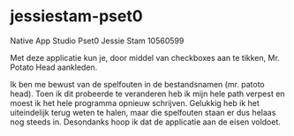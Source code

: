# jessiestam-pset0

Native App Studio
Pset0
Jessie Stam
10560599

Met deze applicatie kun je, door middel van checkboxes aan te tikken, Mr. Potato Head aankleden.

Ik ben me bewust van de spelfouten in de bestandsnamen (mr. patoto head). Toen ik dit probeerde te veranderen heb ik mijn hele path
verpest en moest ik het hele programma opnieuw schrijven. Gelukkig heb ik het uiteindelijk terug weten te halen, maar die spelfouten staan
er dus helaas nog steeds in. Desondanks hoop ik dat de applicatie aan de eisen voldoet.
